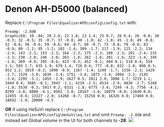 # Denon AH-D5000 (balanced)
Replace `C:\Program Files\EqualizerAPO\config\config.txt` with:
```
Preamp: -2.8dB
GraphicEQ: 10 -84; 20 2.8; 22 1.8; 23 1.4; 25 0.7; 26 0.4; 28 -0.0; 30 -0.3; 32 -0.5; 35 -0.7; 37 -0.8; 40 -1.0; 42 -1.0; 45 -1.0; 49 -0.8; 52 -0.6; 56 -0.6; 59 -0.6; 64 -0.7; 68 -0.7; 73 -0.8; 78 -0.8; 83 -0.9; 89 -1.1; 95 -1.2; 102 -1.4; 109 -1.7; 117 -1.9; 125 -2.2; 134 -2.4; 143 -2.3; 153 -2.3; 164 -2.3; 175 -2.3; 188 -2.3; 201 -2.4; 215 -2.3; 230 -2.0; 246 -2.0; 263 -1.8; 282 -1.6; 301 -1.6; 323 -1.4; 345 -1.0; 369 -0.9; 395 -0.6; 423 -0.3; 452 -0.1; 484 0.1; 518 0.4; 554 1.1; 593 1.7; 635 1.9; 679 1.4; 726 0.4; 777 -0.8; 832 -2.0; 890 0.3; 952 1.2; 1019 -0.2; 1090 -0.9; 1167 -1.4; 1248 -1.7; 1336 -2.3; 1429 -2.7; 1529 -3.0; 1636 -3.4; 1751 -3.6; 1873 -3.4; 2004 -3.2; 2145 -3.4; 2295 -3.1; 2455 -1.9; 2627 0.5; 2811 2.0; 3008 1.7; 3219 1.1; 3444 0.4; 3685 -0.1; 3943 -1.1; 4219 -2.5; 4514 -2.9; 4830 -2.7; 5168 -1.8; 5530 -0.3; 5917 0.2; 6331 -1.8; 6775 -3.4; 7249 -4.3; 7756 -4.1; 8299 -3.8; 8880 -4.1; 9502 -3.8; 10167 -1.6; 10879 -0.0; 11640 0.0; 12455 -0.6; 13327 -2.0; 14260 -0.7; 15258 0.0; 16326 0.0; 17469 0.0; 18692 -1.0; 20000 -4.5
```
**OR** if using HeSuVi replace `C:\Program Files\EqualizerAPO\config\HeSuVi\eq.txt` and omit `Preamp: -2.8dB` and instead set Global volume in the UI for both channels to **-28**.
![](https://raw.githubusercontent.com/jaakkopasanen/AutoEq/master/results/SBAF-Serious/headphoncecom/onear/Denon%20AH-D5000%20(balanced)/Denon%20AH-D5000%20(balanced).png)